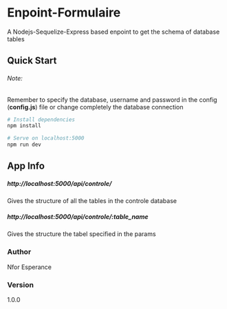 # Enpoint-Formulaire
A Nodejs-Sequelize-Express based enpoint to get the schema of  database tables

## Quick Start
###### Note:
Remember to specify the database, username and password in the config (**config.js**) file or change completely the database connection

```bash
# Install dependencies
npm install

# Serve on localhost:5000
npm run dev
```

## App Info
##### http://localhost:5000/api/controle/
Gives the structure of all the tables in the controle database
##### http://localhost:5000/api/controle/:table_name
Gives the structure the tabel specified in the params
### Author

Nfor Esperance


### Version

1.0.0
